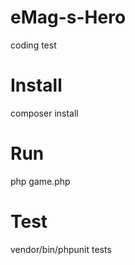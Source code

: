 # eMag-s-Hero
coding test

# Install
composer install

# Run
php game.php

# Test
vendor/bin/phpunit tests
